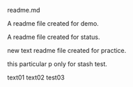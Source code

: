 readme.md



A readme file created for demo.

A readme file created for status.

new text readme file created for practice.

this particular p only for stash test. 

text01
text02
test03